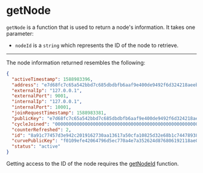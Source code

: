 # getNode

`getNode` is a function that is used to return a node's information. It takes one parameter:

- `nodeId` is a `string` which represents the ID of the node to retrieve.

---

The node information returned resembles the following:

```json
{
  "activeTimestamp": 1588983396,
  "address": "e7d68fc7c65a542bbd7c685dbdbfb6aaf9e400de9492f6d324218aeebeb5e032",
  "externalIp": "127.0.0.1",
  "externalPort": 9001,
  "internalIp": "127.0.0.1",
  "internalPort": 10001,
  "joinRequestTimestamp": 1588983381,
  "publicKey": "e7d68fc7c65a542bbd7c685dbdbfb6aaf9e400de9492f6d324218aeebeb5e032",
  "cycleJoined": "0000000000000000000000000000000000000000000000000000000000000000",
  "counterRefreshed": 2,
  "id": "8a91c77457d3e942c2019162730aa13617a50cfa10825d32e68b1c744789381e",
  "curvePublicKey": "f0109efe42064796d5ec770a4e7a352624d876806192118ae0729f48991cad18",
  "status": "active"
}
```

Getting access to the ID of the node requires the [getNodeId](./getNodeId) function.
